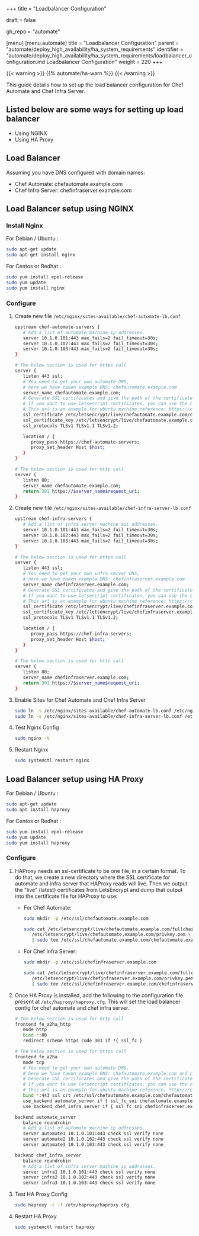 +++
title = "Loadbalancer Configuration"

draft = false

gh_repo = "automate"

[menu]
  [menu.automate]
    title = "Loadbalancer Configuration"
    parent = "automate/deploy_high_availability/ha_system_requirements"
    identifier = "automate/deploy_high_availability/ha_system_requirements/loadbalancer_configuration.md Loadbalancer Configuration"
    weight = 220
+++

{{< warning >}}
{{% automate/ha-warn %}}
{{< /warning >}}

This guide details how to set up the load balancer configuration for Chef Automate and Chef Infra Server.

## Listed below are some ways for setting up load balancer

- Using NGINX
- Using HA Proxy

## Load Balancer

Assuming you have DNS configured with domain names:

- Chef Automate: chefautomate.example.com
- Chef Infra Server: chefinfraserver.example.com

## Load Balancer setup using NGINX

### Install Nginx

For Debian / Ubuntu :

   ```bash
   sudo apt-get update
   sudo apt-get install nginx
   ```

For Centos or Redhat :

   ```bash
   sudo yum install epel-release
   sudo yum update
   sudo yum install nginx
   ```

### Configure

1. Create new file `/etc/nginx/sites-available/chef-automate-lb.conf`

   ```bash
   upstream chef-automate-servers {
      # Add a list of automate machine ip addresses.
      server 10.1.0.101:443 max_fails=2 fail_timeout=30s;
      server 10.1.0.102:443 max_fails=2 fail_timeout=30s;
      server 10.1.0.103:443 max_fails=2 fail_timeout=30s;
   }

   # The below section is used for https call
   server {
      listen 443 ssl;
      # You need to get your own automate DNS,
      # here we have taken example DNS: chefautomate.example.com
      server_name chefautomate.example.com;
      # Generate SSL certificates and give the path of the certificate and key file.
      # If you want to use letsencript certificates, you can use the certBot
      # This url is an example for ubuntu machine reference: https://certbot.eff.org/instructions?ws=nginx&os=ubuntufocal
      ssl_certificate /etc/letsencrypt/live/chefautomate.example.com/cert.pem;
      ssl_certificate_key /etc/letsencrypt/live/chefautomate.example.com/privkey.pem;
      ssl_protocols TLSv1 TLSv1.1 TLSv1.2;

      location / {
         proxy_pass https://chef-automate-servers;
         proxy_set_header Host $host;
      }
   }

   # The below section is used for http call
   server {
      listen 80;
      server_name chefautomate.example.com;
      return 301 https://$server_name$request_uri;
   }
   ```

1. Create new file `/etc/nginx/sites-available/chef-infra-server-lb.conf`

   ```bash
   upstream chef-infra-servers {
      # Add a list of infra server machine api addresses.
      server 10.1.0.101:443 max_fails=2 fail_timeout=30s;
      server 10.1.0.102:443 max_fails=2 fail_timeout=30s;
      server 10.1.0.103:443 max_fails=2 fail_timeout=30s;
   }

   # The below section is used for https call
   server {
      listen 443 ssl;
      # You need to get your own infra server DNS,
      # here we have taken example DNS: chefinfraserver.example.com
      server_name chefinfraserver.example.com;
      # Generate SSL certificates and give the path of the certificate and key file.
      # If you want to use letsencript certificates, you can use the certBot
      # This url is an example for ubuntu machine reference: https://certbot.eff.org/instructions?ws=nginx&os=ubuntufocal
      ssl_certificate /etc/letsencrypt/live/chefinfraserver.example.com/cert.pem;
      ssl_certificate_key /etc/letsencrypt/live/chefinfraserver.example.com/privkey.pem;
      ssl_protocols TLSv1 TLSv1.1 TLSv1.2;

      location / {
         proxy_pass https://chef-infra-servers;
         proxy_set_header Host $host;
      }
   }

   # The below section is used for http call
   server {
      listen 80;
      server_name chefinfraserver.example.com;
      return 301 https://$server_name$request_uri;
   }
   ```

1. Enable Sites for Chef Automate and Chef Infra Server

   ```bash
   sudo ln -s /etc/nginx/sites-available/chef-automate-lb.conf /etc/nginx/sites-enabled/
   sudo ln -s /etc/nginx/sites-available/chef-infra-server-lb.conf /etc/nginx/sites-enabled/
   ```

1. Test Nginx Config

   ```bash
   sudo nginx -t
   ```

1. Restart Nginx

   ```bash
   sudo systemctl restart nginx
   ```

## Load Balancer setup using HA Proxy

For Debian / Ubuntu :

   ```bash
   sudo apt-get update
   sudo apt install haproxy
   ```

For Centos or Redhat :

   ```bash
   sudo yum install epel-release
   sudo yum update
   sudo yum install haproxy
   ```

### Configure

1. HAProxy needs an ssl-certificate to be one file, in a certain format. To do that, we create a new directory where the SSL certificate for automate and infra server that HAProxy reads will live. Then we output the "live" (latest) certificates from LetsEncrypt and dump that output into the certificate file for HAProxy to use:

   - For Chef Automate:

      ```bash
      sudo mkdir -p /etc/ssl/chefautomate.example.com

      sudo cat /etc/letsencrypt/live/chefautomate.example.com/fullchain.pem \
         /etc/letsencrypt/live/chefautomate.example.com/privkey.pem \
         | sudo tee /etc/ssl/chefautomate.example.com/chefautomate.example.com.pem
      ```

   - For Chef Infra Server:

      ```bash
      sudo mkdir -p /etc/ssl/chefinfraserver.example.com

      sudo cat /etc/letsencrypt/live/chefinfraserver.example.com/fullchain.pem \
         /etc/letsencrypt/live/chefinfraserver.example.com/privkey.pem \
         | sudo tee /etc/ssl/chefinfraserver.example.com/chefinfraserver.example.com.pem
      ```

1. Once HA Proxy is installed, add the following to the configuration file present at `/etc/haproxy/haproxy.cfg`. This will set the load balancer config for chef automate and chef infra server.

   ```bash
   # The below section is used for http call
   frontend fe_a2ha_http
      mode http
      bind *:80
      redirect scheme https code 301 if !{ ssl_fc }

   # The below section is used for https call
   frontend fe_a2ha
      mode tcp
      # You need to get your own automate DNS,
      # here we have taken example DNS: chefautomate.example.com and chefinfraserver.example.com
      # Generate SSL certificates and give the path of the certificate and key file.
      # If you want to use letsencript certificates, you can use the certBot
      # This url is an example for ubuntu machine reference: https://certbot.eff.org/instructions?ws=nginx&os=ubuntufocal
      bind *:443 ssl crt /etc/ssl/chefautomate.example.com/chefautomate.example.com.pem crt /etc/ssl/chefinfraserver.example.com/chefinfraserver.example.com.pem
      use_backend automate_server if { ssl_fc_sni chefautomate.example.com }
      use_backend chef_infra_server if { ssl_fc_sni chefinfraserver.example.com }

   backend automate_server
      balance roundrobin
      # Add a list of automate machine ip addresses.
      server automate1 10.1.0.101:443 check ssl verify none
      server automate2 10.1.0.102:443 check ssl verify none
      server automate3 10.1.0.103:443 check ssl verify none

   backend chef_infra_server
      balance roundrobin
      # Add a list of infra server machine ip addresses.
      server infra1 10.1.0.101:443 check ssl verify none
      server infra2 10.1.0.102:443 check ssl verify none
      server infra3 10.1.0.103:443 check ssl verify none
   ```

1. Test HA Proxy Config

   ```bash
   sudo haproxy -c -f /etc/haproxy/haproxy.cfg
   ```

1. Restart HA Proxy

   ```bash
   sudo systemctl restart haproxy
   ```

